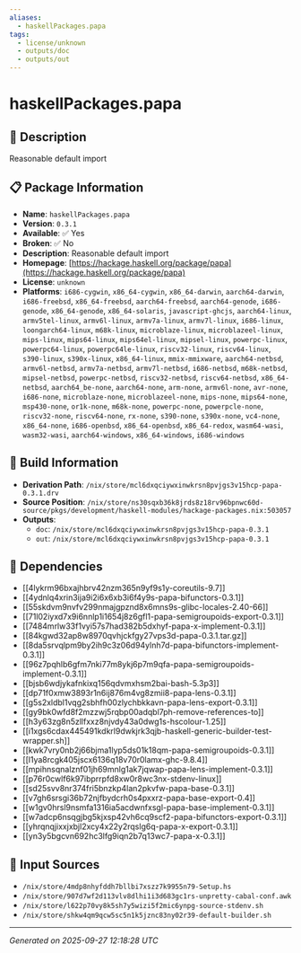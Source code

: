```yaml
---
aliases:
  - haskellPackages.papa
tags:
  - license/unknown
  - outputs/doc
  - outputs/out
---
```


# haskellPackages.papa

## 📝 Description

Reasonable default import

## 📋 Package Information

- **Name**: `haskellPackages.papa`
- **Version**: `0.3.1`
- **Available**: ✅ Yes
- **Broken**: ✅ No
- **Description**: Reasonable default import
- **Homepage**: [https://hackage.haskell.org/package/papa](https://hackage.haskell.org/package/papa)
- **License**: `unknown`
- **Platforms**: `i686-cygwin`, `x86_64-cygwin`, `x86_64-darwin`, `aarch64-darwin`, `i686-freebsd`, `x86_64-freebsd`, `aarch64-freebsd`, `aarch64-genode`, `i686-genode`, `x86_64-genode`, `x86_64-solaris`, `javascript-ghcjs`, `aarch64-linux`, `armv5tel-linux`, `armv6l-linux`, `armv7a-linux`, `armv7l-linux`, `i686-linux`, `loongarch64-linux`, `m68k-linux`, `microblaze-linux`, `microblazeel-linux`, `mips-linux`, `mips64-linux`, `mips64el-linux`, `mipsel-linux`, `powerpc-linux`, `powerpc64-linux`, `powerpc64le-linux`, `riscv32-linux`, `riscv64-linux`, `s390-linux`, `s390x-linux`, `x86_64-linux`, `mmix-mmixware`, `aarch64-netbsd`, `armv6l-netbsd`, `armv7a-netbsd`, `armv7l-netbsd`, `i686-netbsd`, `m68k-netbsd`, `mipsel-netbsd`, `powerpc-netbsd`, `riscv32-netbsd`, `riscv64-netbsd`, `x86_64-netbsd`, `aarch64_be-none`, `aarch64-none`, `arm-none`, `armv6l-none`, `avr-none`, `i686-none`, `microblaze-none`, `microblazeel-none`, `mips-none`, `mips64-none`, `msp430-none`, `or1k-none`, `m68k-none`, `powerpc-none`, `powerpcle-none`, `riscv32-none`, `riscv64-none`, `rx-none`, `s390-none`, `s390x-none`, `vc4-none`, `x86_64-none`, `i686-openbsd`, `x86_64-openbsd`, `x86_64-redox`, `wasm64-wasi`, `wasm32-wasi`, `aarch64-windows`, `x86_64-windows`, `i686-windows`

## 🔧 Build Information

- **Derivation Path**: `/nix/store/mcl6dxqciywxinwkrsn8pvjgs3v15hcp-papa-0.3.1.drv`
- **Source Position**: `/nix/store/ns30sqxb36k8jrds8z18rv96bpnwc60d-source/pkgs/development/haskell-modules/hackage-packages.nix:503057`
- **Outputs**:
  - `doc`:  `/nix/store/mcl6dxqciywxinwkrsn8pvjgs3v15hcp-papa-0.3.1`
  - `out`:  `/nix/store/mcl6dxqciywxinwkrsn8pvjgs3v15hcp-papa-0.3.1`

## 🔗 Dependencies

- [[4lykrm96bxajhbrv42nzm365n9yf9s1y-coreutils-9.7]]
- [[4ydnlq4xrin3ija9i2i6x6xb3i6f4y9s-papa-bifunctors-0.3.1]]
- [[55skdvm9nvfv299nmajgpznd8x6mns9s-glibc-locales-2.40-66]]
- [[71l02iyxd7x9i6nnlp1i1654j8z6gfl1-papa-semigroupoids-export-0.3.1]]
- [[7484mrlw33f1vyi57s7had382b5dxhyf-papa-x-implement-0.3.1]]
- [[84kgwd32ap8w8970qvhjckfgy27vps3d-papa-0.3.1.tar.gz]]
- [[8da5srvqlpm9by2ih9c3z06d94ylnh7d-papa-bifunctors-implement-0.3.1]]
- [[96z7pqhlb6gfm7nki77m8ykj6p7m9qfa-papa-semigroupoids-implement-0.3.1]]
- [[bjsb6wdjykafnkixq156qdvmxhsm2bai-bash-5.3p3]]
- [[dp71f0xmw3893r1n6ij876m4vg8zmii8-papa-lens-0.3.1]]
- [[g5s2xldbl1vqg2sbhfh00zlychbkkavn-papa-lens-export-0.3.1]]
- [[gy9bk0wfd8f2mzzwj5rqbp00adqbl7ph-remove-references-to]]
- [[h3y63zg8n5zllfxxz8njvdy43a0dwg1s-hscolour-1.25]]
- [[i1xgs6cdax445491kdkrl9dwkjrk3qjb-haskell-generic-builder-test-wrapper.sh]]
- [[kwk7vry0nb2j66bjma1lyp5ds01k18qm-papa-semigroupoids-0.3.1]]
- [[l1ya8rcgk405jscx6136q18v70r0lamx-ghc-9.8.4]]
- [[mpihnsqnalznf01jh69mnlg1ak7jqwap-papa-lens-implement-0.3.1]]
- [[p76r0cwlf6k97ibprrpfd8xw0r8wc3nx-stdenv-linux]]
- [[sd25svv8nr374fri5bnzkp4lan2pkvfw-papa-base-0.3.1]]
- [[v7gh6srsgi36b72njfbydcrh0s4pxxrz-papa-base-export-0.4]]
- [[w1gv0hrsl9nsmfa1316ia5acdwnfxsgl-papa-base-implement-0.3.1]]
- [[w7adcp6nsqgjbg5kjxsp42vh6cq9scf2-papa-bifunctors-export-0.3.1]]
- [[yhrqnqjixxjxbjl2xcy4x22y2rqslg6q-papa-x-export-0.3.1]]
- [[yn3y5bgcvn692hc3lfg9iqn2b7q13wc7-papa-x-0.3.1]]

## 📁 Input Sources

- `/nix/store/4mdp8nhyfddh7bllbi7xszz7k9955n79-Setup.hs`
- `/nix/store/907d7wf2d113vlv8dlhi1i3d683gc1rs-unpretty-cabal-conf.awk`
- `/nix/store/l622p70vy8k5sh7y5wizi5f2mic6ynpg-source-stdenv.sh`
- `/nix/store/shkw4qm9qcw5sc5n1k5jznc83ny02r39-default-builder.sh`

---
*Generated on 2025-09-27 12:18:28 UTC*
